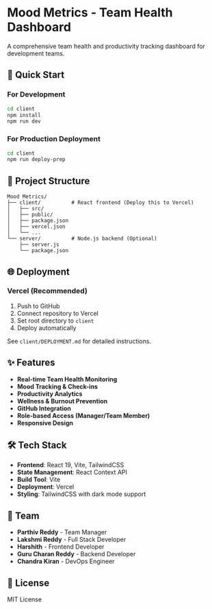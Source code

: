 # Mood Metrics - Team Health Dashboard

A comprehensive team health and productivity tracking dashboard for development teams.

## 🚀 Quick Start

### For Development
```bash
cd client
npm install
npm run dev
```

### For Production Deployment
```bash
cd client
npm run deploy-prep
```

## 📁 Project Structure

```
Mood Metrics/
├── client/          # React frontend (Deploy this to Vercel)
│   ├── src/
│   ├── public/
│   ├── package.json
│   ├── vercel.json
│   └── ...
└── server/          # Node.js backend (Optional)
    ├── server.js
    └── package.json
```

## 🌐 Deployment

### Vercel (Recommended)
1. Push to GitHub
2. Connect repository to Vercel
3. Set root directory to `client`
4. Deploy automatically

See `client/DEPLOYMENT.md` for detailed instructions.

## ✨ Features

- **Real-time Team Health Monitoring**
- **Mood Tracking & Check-ins**
- **Productivity Analytics**
- **Wellness & Burnout Prevention**
- **GitHub Integration**
- **Role-based Access (Manager/Team Member)**
- **Responsive Design**

## 🛠️ Tech Stack

- **Frontend**: React 19, Vite, TailwindCSS
- **State Management**: React Context API
- **Build Tool**: Vite
- **Deployment**: Vercel
- **Styling**: TailwindCSS with dark mode support

## 👥 Team

- **Parthiv Reddy** - Team Manager
- **Lakshmi Reddy** - Full Stack Developer
- **Harshith** - Frontend Developer
- **Guru Charan Reddy** - Backend Developer
- **Chandra Kiran** - DevOps Engineer

## 📝 License

MIT License
